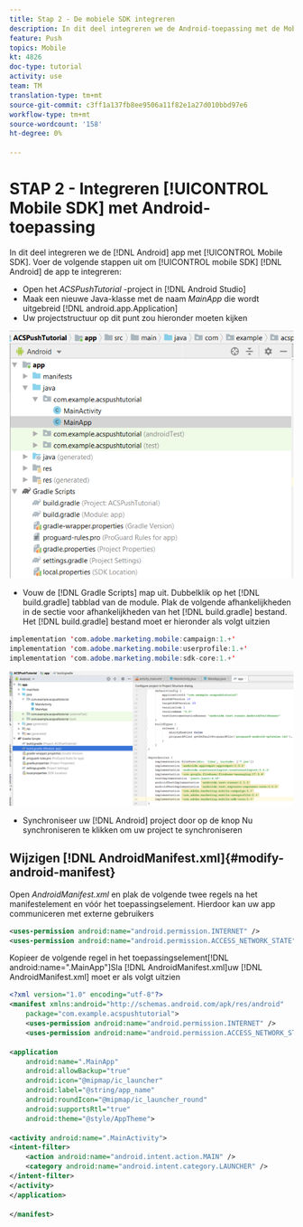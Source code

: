 ```yaml
---
title: Stap 2 - De mobiele SDK integreren
description: In dit deel integreren we de Android-toepassing met de Mobile SDK. Mobiele SDK integreren met de Android-app
feature: Push
topics: Mobile
kt: 4826
doc-type: tutorial
activity: use
team: TM
translation-type: tm+mt
source-git-commit: c3ff1a137fb8ee9506a11f82e1a27d010bbd97e6
workflow-type: tm+mt
source-wordcount: '158'
ht-degree: 0%

---
```


# STAP 2 - Integreren [!UICONTROL Mobile SDK] met Android-toepassing

In dit deel integreren we de [!DNL Android] app met [!UICONTROL Mobile SDK]. Voer de volgende stappen uit om [!UICONTROL mobile SDK] [!DNL Android] de app te integreren:

* Open het *ACSPushTutorial* -project in [!DNL Android Studio]
* Maak een nieuwe Java-klasse met de naam *MainApp* die wordt uitgebreid [!DNL android.app.Application]
* Uw projectstructuur op dit punt zou hieronder moeten kijken

![main-app](assets/android-main-app.PNG)

* Vouw de [!DNL Gradle Scripts] map uit. Dubbelklik op het [!DNL build.gradle] tabblad van de module. Plak de volgende afhankelijkheden in de sectie voor afhankelijkheden van het [!DNL build.gradle] bestand. Het [!DNL build.gradle] bestand moet er hieronder als volgt uitzien

```java
implementation 'com.adobe.marketing.mobile:campaign:1.+'
implementation 'com.adobe.marketing.mobile:userprofile:1.+'
implementation 'com.adobe.marketing.mobile:sdk-core:1.+'
```

![modulewrijving](assets/module-build-gradle.PNG)

* Synchroniseer uw [!DNL Android] project door op de knop Nu synchroniseren te klikken om uw project te synchroniseren

## Wijzigen [!DNL AndroidManifest.xml]{#modify-android-manifest}

Open *AndroidManifest.xml* en plak de volgende twee regels na het manifestelement en vóór het toepassingselement. Hierdoor kan uw app communiceren met externe gebruikers

```xml
<uses-permission android:name="android.permission.INTERNET" />
<uses-permission android:name="android.permission.ACCESS_NETWORK_STATE" />
```

Kopieer de volgende regel in het toepassingselement[!DNL android:name=".MainApp"]Sla [!DNL AndroidManifest.xml]uw [!DNL AndroidManifest.xml] moet er als volgt uitzien

```xml
<?xml version="1.0" encoding="utf-8"?>
<manifest xmlns:android="http://schemas.android.com/apk/res/android"
    package="com.example.acspushtutorial">
    <uses-permission android:name="android.permission.INTERNET" />
    <uses-permission android:name="android.permission.ACCESS_NETWORK_STATE" />

<application
    android:name=".MainApp"
    android:allowBackup="true"
    android:icon="@mipmap/ic_launcher"
    android:label="@string/app_name"
    android:roundIcon="@mipmap/ic_launcher_round"
    android:supportsRtl="true"
    android:theme="@style/AppTheme">

<activity android:name=".MainActivity">
<intent-filter>
    <action android:name="android.intent.action.MAIN" />
    <category android:name="android.intent.category.LAUNCHER" />
</intent-filter>
</activity>
</application>

</manifest>
```
